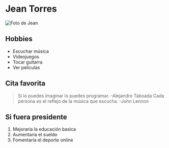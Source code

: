 # Jean Torres

![Foto de Jean](https://scontent.flim5-3.fna.fbcdn.net/v/t1.0-9/27332412_1578954822194541_3104504150292104423_n.jpg?_nc_cat=105&_nc_oc=AQmEkP2jtpyyf6xClKOoFGy6x89ehluNoBtYCeVtfXcfqKjdHxxcXA5uJEViI9uQ72A&_nc_ht=scontent.flim5-3.fna&oh=5e2cef189de8614edafcea6b10d03f38&oe=5E264DBA "Foto de Jean")

## Hobbies

* Escuchar música
* Videojuegos
* Tocar guitarra
* Ver películas


## Cita favorita
> Si lo puedes imaginar lo puedes programar. -Alejandro Taboada 
> Cada persona es el reflejo de la música que escucha. -John Lennon

## Si fuera presidente

1. Mejoraria la educación basica
2. Aumentaria el sueldo
3. Fomentaría el deporte online 